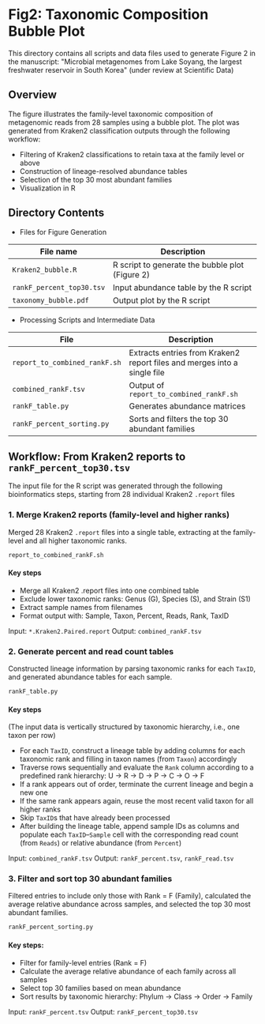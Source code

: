 # Fig2: Taxonomic Composition Bubble Plot
This directory contains all scripts and data files used to generate Figure 2 in the manuscript:
"Microbial metagenomes from Lake Soyang, the largest freshwater reservoir in South Korea" (under review at Scientific Data)

## Overview
The figure illustrates the family-level taxonomic composition of metagenomic reads from 28 samples using a bubble plot.
The plot was generated from Kraken2 classification outputs through the following workflow:
- Filtering of Kraken2 classifications to retain taxa at the family level or above
- Construction of lineage-resolved abundance tables
- Selection of the top 30 most abundant families
- Visualization in R

## Directory Contents
- Files for Figure Generation

| File name               | Description                                           |
|-------------------------|-------------------------------------------------------|
| `Kraken2_bubble.R`        | R script to generate the bubble plot (Figure 2)     |
| `rankF_percent_top30.tsv` | Input abundance table by the R script   |
| `taxonomy_bubble.pdf`     | Output plot by the R script                 |

- Processing Scripts and Intermediate Data
  
| File                          | Description                                     |
|-------------------------------|-------------------------------------------------|
| `report_to_combined_rankF.sh` | Extracts entries from Kraken2 report files and merges into a single file     |
| `combined_rankF.tsv`          | Output of `report_to_combined_rankF.sh`             |
| `rankF_table.py`              | Generates abundance matrices                         |
| `rankF_percent_sorting.py`    | Sorts and filters the top 30 abundant families   |


## Workflow: From Kraken2 reports to `rankF_percent_top30.tsv`
The input file for the R script was generated through the following bioinformatics steps, starting from 28 individual Kraken2 `.report` files

### 1. Merge Kraken2 reports (family-level and higher ranks)
Merged 28 Kraken2 `.report` files into a single table, extracting at the family-level and all higher taxonomic ranks.
```bash
report_to_combined_rankF.sh
```
#### Key steps
- Merge all Kraken2 .report files into one combined table
- Exclude lower taxonomic ranks: Genus (G), Species (S), and Strain (S1)
- Extract sample names from filenames
- Format output with: Sample, Taxon, Percent, Reads, Rank, TaxID

Input: `*.Kraken2.Paired.report`
Output: `combined_rankF.tsv`

### 2. Generate percent and read count tables
Constructed lineage information by parsing taxonomic ranks for each `TaxID`, and generated abundance tables for each sample.
```python
rankF_table.py
```
#### Key steps
(The input data is vertically structured by taxonomic hierarchy, i.e., one taxon per row)
- For each `TaxID`, construct a lineage table by adding columns for each taxonomic rank and filling in taxon names (from `Taxon`) accordingly
- Traverse rows sequentially and evaluate the `Rank` column according to a predefined rank hierarchy: U → R → D → P → C → O → F
- If a rank appears out of order, terminate the current lineage and begin a new one
- If the same rank appears again, reuse the most recent valid taxon for all higher ranks
- Skip `TaxID`s that have already been processed
- After building the lineage table, append sample IDs as columns and populate each `TaxID`–`Sample` cell with the corresponding read count (from `Reads`) or relative abundance (from `Percent`)

Input: `combined_rankF.tsv`
Output: `rankF_percent.tsv`, `rankF_read.tsv`

### 3. Filter and sort top 30 abundant families
Filtered entries to include only those with Rank = F (Family), calculated the average relative abundance across samples, and selected the top 30 most abundant families.
```python
rankF_percent_sorting.py
```
#### Key steps:
- Filter for family-level entries (Rank = F)
- Calculate the average relative abundance of each family across all samples
- Select top 30 families based on mean abundance
- Sort results by taxonomic hierarchy: Phylum → Class → Order → Family

Input: `rankF_percent.tsv`
Output: `rankF_percent_top30.tsv`
